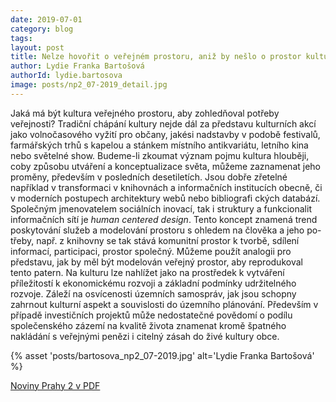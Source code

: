 ```yaml
---
date: 2019-07-01
category: blog
tags:
layout: post
title: Nelze hovořit o veřejném prostoru, aniž by nešlo o prostor kulturní
author: Lydie Franka Bartošová
authorId: lydie.bartosova
image: posts/np2_07-2019_detail.jpg
---
```

Jaká má být kultura veřejného prostoru, aby  zohledňoval potřeby veřejnosti? Tradiční chápání kultury nejde dál za  představu kulturních akcí  jako volnočasového vyžití pro občany,  jakési  nadstavby v podobě festivalů, farmářských trhů s kapelou  a  stánkem  místního  antikvariátu, letního kina  nebo  světelné show. Budeme-li zkoumat význam pojmu kultura hlouběji, coby způsobu  utváření  a konceptualizace  světa, můžeme  zaznamenat jeho proměny, především v posledních desetiletích. Jsou dobře zřetelné například v transformaci v knihovnách a informačních institucích obecně, či v moderních postupech architektury webů nebo bibliografi ckých databází. Společným  jmenovatelem  sociálních inovací, tak i struktury  a funkcionalit  informačních sítí je <i>human centered design</i>. Tento koncept znamená trend poskytování služeb a modelování prostoru s ohledem na člověka a jeho po-třeby, např. z knihovny  se  tak  stává  komunitní  prostor k tvorbě, sdílení informací, participaci, prostor společný. Můžeme použít analogii pro představu, jak by měl být modelován veřejný prostor, aby reprodukoval tento patern. Na kulturu lze nahlížet jako na prostředek k vytváření příležitostí k ekonomickému rozvoji a základní podmínky  udržitelného  rozvoje. Záleží na osvícenosti územních samospráv, jak jsou schopny  zahrnout  kulturní  aspekt a  souvislosti  do územního plánování. Především v případě investičních  projektů  může nedostatečné povědomí o  podílu  společenského  zázemí  na kvalitě života znamenat kromě špatného nakládání s veřejnými penězi i citelný zásah do živé kultury obce.


{% asset 'posts/bartosova_np2_07-2019.jpg' alt='Lydie Franka Bartošová' %}

[Noviny Prahy 2 v PDF](http://praha2.cz/file/C7u1/07npd-d.pdf)
